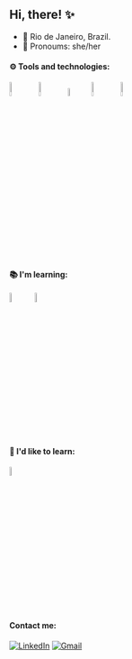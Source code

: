 ## Hi, there! ✨
- 📍 Rio de Janeiro, Brazil.
- 🙆 Pronoums: she/her

       

####  ⚙️ Tools and technologies:

[<img src="https://cdn.jsdelivr.net/gh/devicons/devicon/icons/postgresql/postgresql-original-wordmark.svg" width="8%"/>](https://www.postgresql.org/download/“)  &nbsp;  [<img src="https://camo.githubusercontent.com/c2e5be901c932b65a9987e6ae32cc19394d4ccb8c5d30d858216d054d6294f31/68747470733a2f2f63646e2e6a7364656c6976722e6e65742f67682f64657669636f6e732f64657669636f6e2f69636f6e732f707974686f6e2f707974686f6e2d6f726967696e616c2d776f72646d61726b2e737667" width="8%"/>]("https://www.python.org/“)  &nbsp;  [<img src="https://upload.wikimedia.org/wikipedia/commons/thumb/2/22/Pandas_mark.svg/1200px-Pandas_mark.svg.png" width="6%"/>]("https://pandas.pydata.org/“)  &nbsp;  [<img src="https://upload.wikimedia.org/wikipedia/commons/thumb/8/84/Matplotlib_icon.svg/1200px-Matplotlib_icon.svg.png" width="8%"/>]("https://matplotlib.org/“)  &nbsp; [<img src="https://seaborn.pydata.org/_images/logo-mark-lightbg.svg" width="8%"/>]("https://seaborn.pydata.org/“)  &nbsp; 

#### 📚 I'm learning:

[<img src="https://camo.githubusercontent.com/c41ed5b1e60ec27dd3af839ca284f8b3c9f5355ac92abf37c32372e30f9715a5/68747470733a2f2f696d672e69636f6e73382e636f6d2f636f6c6f722f3334342f7461626c6561752d736f6674776172652e706e67" width="6.5%"/>]("https://www.tableau.com/pt-br“)  &nbsp; [<img src="https://upload.wikimedia.org/wikipedia/commons/thumb/c/cf/New_Power_BI_Logo.svg/630px-New_Power_BI_Logo.svg.png" width="6.5%"/>]("https://powerbi.microsoft.com/pt-br/“)  &nbsp; 


#### 🧐 I'd like to learn:
[<img src="https://learn.microsoft.com/pt-br/azure/architecture/data-guide/images/logo_r.svg"
 width="6.5%"/>]("https://www.r-project.org/“)  &nbsp; 

#### Contact me:
[![LinkedIn](https://img.shields.io/badge/-LINKEDIN-0077B5?style=for-the-badge&logo=linkedin&logoColor=white)](https://www.linkedin.com/in/luizasampaiods/) [![Gmail](https://img.shields.io/badge/-Gmail-e3241e?style=for-the-badge&logo=Gmail&logoColor=white)](https://mail.google.com/mail/u/0/?fs=1&to=ssampaiolu@gmail.com&su=Contato%20via%20curr%C3%ADculo.&body=&bcc=&tf=cm)

<!-- Here are some ideas to get you started:

- 🌱 Atualemnte estou aprendendo:
- 👯 I’m looking to collaborate on ...
- 🤔 I’m looking for help with ...
- 💬 Ask me about ...
- 📫 How to reach me: ...
- 😄 Pronouns: ...
- ⚡ Fun fact: ...
--> 

